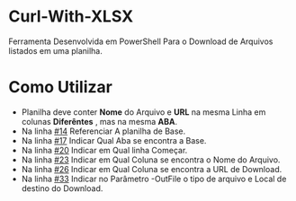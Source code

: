 # Curl-With-XLSX

Ferramenta Desenvolvida em PowerShell Para o Download de Arquivos listados em uma planilha.<br>

# Como Utilizar 

 - Planilha deve conter **Nome** do Arquivo e **URL** na mesma Linha em colunas **Diferêntes** , mas na mesma **ABA**.
 - Na linha [#14](https://github.com/williamanjo/Curl-With-XLSX/blob/8422fb934479a8d7d850871f5224768930af7575/Main.ps1#L14) Referenciar A planilha de Base.
 - Na linha [#17](https://github.com/williamanjo/Curl-With-XLSX/blob/8422fb934479a8d7d850871f5224768930af7575/Main.ps1#L17) Indicar Qual Aba se encontra a Base.
 - Na linha [#20](https://github.com/williamanjo/Curl-With-XLSX/blob/8422fb934479a8d7d850871f5224768930af7575/Main.ps1#L20) Indicar em Qual linha Começar.
 - Na linha [#23](https://github.com/williamanjo/Curl-With-XLSX/blob/8422fb934479a8d7d850871f5224768930af7575/Main.ps1#L23) Indicar em Qual Coluna se encontra o Nome do Arquivo.
 - Na linha [#26](https://github.com/williamanjo/Curl-With-XLSX/blob/8422fb934479a8d7d850871f5224768930af7575/Main.ps1#L26) Indicar em Qual Coluna se encontra a URL de Download.
 - Na linha [#33](https://github.com/williamanjo/Curl-With-XLSX/blob/8422fb934479a8d7d850871f5224768930af7575/Main.ps1#L33) Indicar no Parâmetro -OutFile o tipo de arquivo e Local de destino do Download.
